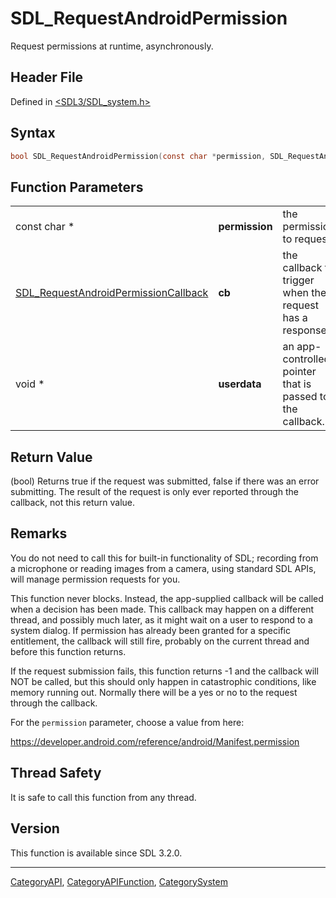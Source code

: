 # SDL_RequestAndroidPermission

Request permissions at runtime, asynchronously.

## Header File

Defined in [<SDL3/SDL_system.h>](https://github.com/libsdl-org/SDL/blob/main/include/SDL3/SDL_system.h)

## Syntax

```c
bool SDL_RequestAndroidPermission(const char *permission, SDL_RequestAndroidPermissionCallback cb, void *userdata);
```

## Function Parameters

|                                                                              |                |                                                           |
| ---------------------------------------------------------------------------- | -------------- | --------------------------------------------------------- |
| const char *                                                                 | **permission** | the permission to request.                                |
| [SDL_RequestAndroidPermissionCallback](SDL_RequestAndroidPermissionCallback) | **cb**         | the callback to trigger when the request has a response.  |
| void *                                                                       | **userdata**   | an app-controlled pointer that is passed to the callback. |

## Return Value

(bool) Returns true if the request was submitted, false if there was an
error submitting. The result of the request is only ever reported through
the callback, not this return value.

## Remarks

You do not need to call this for built-in functionality of SDL; recording
from a microphone or reading images from a camera, using standard SDL APIs,
will manage permission requests for you.

This function never blocks. Instead, the app-supplied callback will be
called when a decision has been made. This callback may happen on a
different thread, and possibly much later, as it might wait on a user to
respond to a system dialog. If permission has already been granted for a
specific entitlement, the callback will still fire, probably on the current
thread and before this function returns.

If the request submission fails, this function returns -1 and the callback
will NOT be called, but this should only happen in catastrophic conditions,
like memory running out. Normally there will be a yes or no to the request
through the callback.

For the `permission` parameter, choose a value from here:

https://developer.android.com/reference/android/Manifest.permission

## Thread Safety

It is safe to call this function from any thread.

## Version

This function is available since SDL 3.2.0.

----
[CategoryAPI](CategoryAPI), [CategoryAPIFunction](CategoryAPIFunction), [CategorySystem](CategorySystem)

